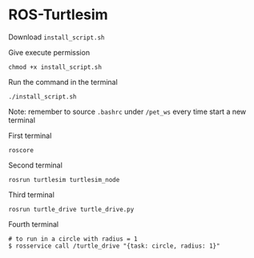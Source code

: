 # ROS-Turtlesim

Download `install_script.sh`

Give execute permission
```
chmod +x install_script.sh
```

Run the command in the terminal 
```
./install_script.sh
```
Note: remember to source `.bashrc` under `/pet_ws` every time start a new terminal


First terminal
```
roscore
```

Second terminal
```
rosrun turtlesim turtlesim_node
```

Third terminal
```
rosrun turtle_drive turtle_drive.py
```

Fourth terminal
```
# to run in a circle with radius = 1
$ rosservice call /turtle_drive "{task: circle, radius: 1}"
```